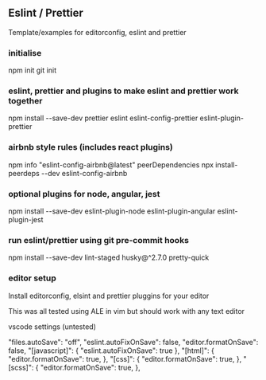 ## Eslint / Prettier

Template/examples for editorconfig, eslint and prettier

### initialise
npm init
git init

### eslint, prettier and plugins to make eslint and prettier work together
npm install --save-dev prettier eslint eslint-config-prettier eslint-plugin-prettier

### airbnb style rules (includes react plugins)
npm info "eslint-config-airbnb@latest" peerDependencies
npx install-peerdeps --dev eslint-config-airbnb

### optional plugins for node, angular, jest
npm install --save-dev eslint-plugin-node eslint-plugin-angular eslint-plugin-jest

### run eslint/prettier using git pre-commit hooks
npm install --save-dev lint-staged husky@^2.7.0 pretty-quick

### editor setup
Install editorconfig, elsint and prettier pluggins for your editor

This was all tested using ALE in vim but should work with any text editor

vscode settings (untested)

"files.autoSave": "off",
"eslint.autoFixOnSave": false,
"editor.formatOnSave": false,
"[javascript]": {
  "eslint.autoFixOnSave": true
},
"[html]": {
  "editor.formatOnSave": true,
},
"[css]": {
  "editor.formatOnSave": true,
},
"[scss]": {
  "editor.formatOnSave": true,
},

